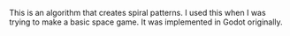 This is an algorithm that creates spiral patterns. I used this when I was trying to make a basic space game.
It was implemented in Godot originally.